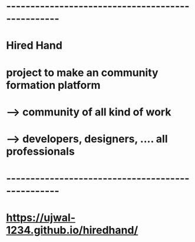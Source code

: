 # -------------------------------------------------
# Hired Hand
# project to make an community formation platform
# --> community of all kind of work 
# --> developers, designers, .... all professionals
# -------------------------------------------------

# https://ujwal-1234.github.io/hiredhand/
